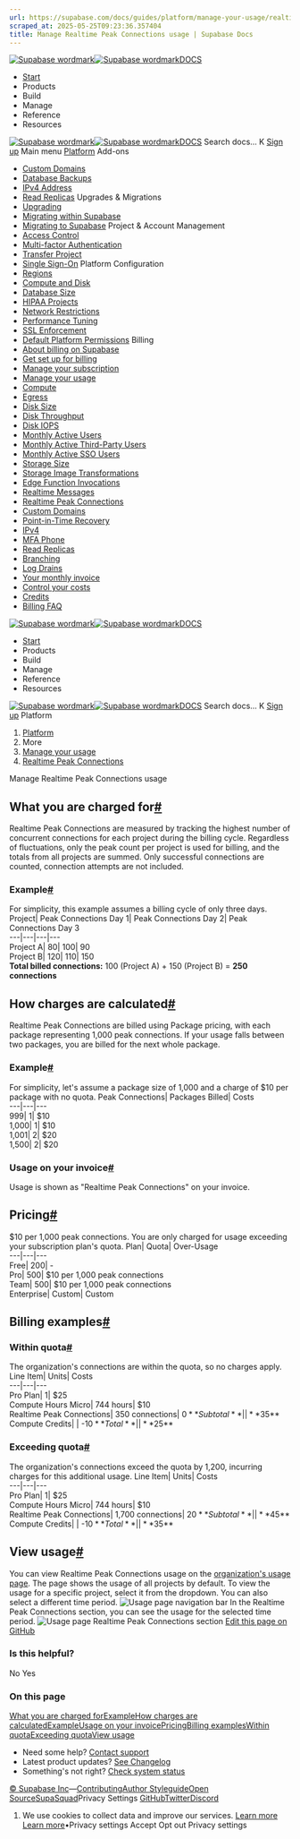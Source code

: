 ```yaml
---
url: https://supabase.com/docs/guides/platform/manage-your-usage/realtime-peak-connections
scraped_at: 2025-05-25T09:23:36.357404
title: Manage Realtime Peak Connections usage | Supabase Docs
---
```


[![Supabase wordmark](https://supabase.com/docs/_next/image?url=%2Fdocs%2Fsupabase-dark.svg&w=256&q=75)![Supabase wordmark](https://supabase.com/docs/_next/image?url=%2Fdocs%2Fsupabase-light.svg&w=256&q=75)DOCS](https://supabase.com/docs)
  * [Start](https://supabase.com/docs/guides/getting-started)
  * Products 
  * Build 
  * Manage 
  * Reference 
  * Resources 


[![Supabase wordmark](https://supabase.com/docs/_next/image?url=%2Fdocs%2Fsupabase-dark.svg&w=256&q=75)![Supabase wordmark](https://supabase.com/docs/_next/image?url=%2Fdocs%2Fsupabase-light.svg&w=256&q=75)DOCS](https://supabase.com/docs)
Search docs...
K
[Sign up](https://supabase.com/dashboard)
Main menu
[Platform](https://supabase.com/docs/guides/platform)
Add-ons
  * [Custom Domains](https://supabase.com/docs/guides/platform/custom-domains)
  * [Database Backups](https://supabase.com/docs/guides/platform/backups)
  * [IPv4 Address](https://supabase.com/docs/guides/platform/ipv4-address)
  * [Read Replicas](https://supabase.com/docs/guides/platform/read-replicas)
Upgrades & Migrations
  * [Upgrading](https://supabase.com/docs/guides/platform/upgrading)
  * [Migrating within Supabase](https://supabase.com/docs/guides/platform/migrating-within-supabase)
  * [Migrating to Supabase](https://supabase.com/docs/guides/platform/migrating-to-supabase)
Project & Account Management
  * [Access Control](https://supabase.com/docs/guides/platform/access-control)
  * [Multi-factor Authentication](https://supabase.com/docs/guides/platform/multi-factor-authentication)
  * [Transfer Project](https://supabase.com/docs/guides/platform/project-transfer)
  * [Single Sign-On](https://supabase.com/docs/guides/platform/sso)
Platform Configuration
  * [Regions](https://supabase.com/docs/guides/platform/regions)
  * [Compute and Disk](https://supabase.com/docs/guides/platform/compute-and-disk)
  * [Database Size](https://supabase.com/docs/guides/platform/database-size)
  * [HIPAA Projects](https://supabase.com/docs/guides/platform/hipaa-projects)
  * [Network Restrictions](https://supabase.com/docs/guides/platform/network-restrictions)
  * [Performance Tuning](https://supabase.com/docs/guides/platform/performance)
  * [SSL Enforcement](https://supabase.com/docs/guides/platform/ssl-enforcement)
  * [Default Platform Permissions](https://supabase.com/docs/guides/platform/permissions)
Billing
  * [About billing on Supabase](https://supabase.com/docs/guides/platform/billing-on-supabase)
  * [Get set up for billing](https://supabase.com/docs/guides/platform/get-set-up-for-billing)
  * [Manage your subscription](https://supabase.com/docs/guides/platform/manage-your-subscription)
  * [Manage your usage](https://supabase.com/docs/guides/platform/manage-your-usage)
  * [Compute](https://supabase.com/docs/guides/platform/manage-your-usage/compute)
  * [Egress](https://supabase.com/docs/guides/platform/manage-your-usage/egress)
  * [Disk Size](https://supabase.com/docs/guides/platform/manage-your-usage/disk-size)
  * [Disk Throughput](https://supabase.com/docs/guides/platform/manage-your-usage/disk-throughput)
  * [Disk IOPS](https://supabase.com/docs/guides/platform/manage-your-usage/disk-iops)
  * [Monthly Active Users](https://supabase.com/docs/guides/platform/manage-your-usage/monthly-active-users)
  * [Monthly Active Third-Party Users](https://supabase.com/docs/guides/platform/manage-your-usage/monthly-active-users-third-party)
  * [Monthly Active SSO Users](https://supabase.com/docs/guides/platform/manage-your-usage/monthly-active-users-sso)
  * [Storage Size](https://supabase.com/docs/guides/platform/manage-your-usage/storage-size)
  * [Storage Image Transformations](https://supabase.com/docs/guides/platform/manage-your-usage/storage-image-transformations)
  * [Edge Function Invocations](https://supabase.com/docs/guides/platform/manage-your-usage/edge-function-invocations)
  * [Realtime Messages](https://supabase.com/docs/guides/platform/manage-your-usage/realtime-messages)
  * [Realtime Peak Connections](https://supabase.com/docs/guides/platform/manage-your-usage/realtime-peak-connections)
  * [Custom Domains](https://supabase.com/docs/guides/platform/manage-your-usage/custom-domains)
  * [Point-in-Time Recovery](https://supabase.com/docs/guides/platform/manage-your-usage/point-in-time-recovery)
  * [IPv4](https://supabase.com/docs/guides/platform/manage-your-usage/ipv4)
  * [MFA Phone](https://supabase.com/docs/guides/platform/manage-your-usage/advanced-mfa-phone)
  * [Read Replicas](https://supabase.com/docs/guides/platform/manage-your-usage/read-replicas)
  * [Branching](https://supabase.com/docs/guides/platform/manage-your-usage/branching)
  * [Log Drains](https://supabase.com/docs/guides/platform/manage-your-usage/log-drains)
  * [Your monthly invoice](https://supabase.com/docs/guides/platform/your-monthly-invoice)
  * [Control your costs](https://supabase.com/docs/guides/platform/cost-control)
  * [Credits](https://supabase.com/docs/guides/platform/credits)
  * [Billing FAQ](https://supabase.com/docs/guides/platform/billing-faq)


[![Supabase wordmark](https://supabase.com/docs/_next/image?url=%2Fdocs%2Fsupabase-dark.svg&w=256&q=75)![Supabase wordmark](https://supabase.com/docs/_next/image?url=%2Fdocs%2Fsupabase-light.svg&w=256&q=75)DOCS](https://supabase.com/docs)
  * [Start](https://supabase.com/docs/guides/getting-started)
  * Products 
  * Build 
  * Manage 
  * Reference 
  * Resources 


[![Supabase wordmark](https://supabase.com/docs/_next/image?url=%2Fdocs%2Fsupabase-dark.svg&w=256&q=75)![Supabase wordmark](https://supabase.com/docs/_next/image?url=%2Fdocs%2Fsupabase-light.svg&w=256&q=75)DOCS](https://supabase.com/docs)
Search docs...
K
[Sign up](https://supabase.com/dashboard)
Platform
  1. [Platform](https://supabase.com/docs/guides/platform)
  2. More
  3. [Manage your usage](https://supabase.com/docs/guides/platform/manage-your-usage)
  4. [Realtime Peak Connections](https://supabase.com/docs/guides/platform/manage-your-usage/realtime-peak-connections)


Manage Realtime Peak Connections usage
## What you are charged for[#](https://supabase.com/docs/guides/platform/manage-your-usage/realtime-peak-connections#what-you-are-charged-for)
Realtime Peak Connections are measured by tracking the highest number of concurrent connections for each project during the billing cycle. Regardless of fluctuations, only the peak count per project is used for billing, and the totals from all projects are summed. Only successful connections are counted, connection attempts are not included.
### Example[#](https://supabase.com/docs/guides/platform/manage-your-usage/realtime-peak-connections#example)
For simplicity, this example assumes a billing cycle of only three days.
Project| Peak Connections Day 1| Peak Connections Day 2| Peak Connections Day 3  
---|---|---|---  
Project A| 80| 100| 90  
Project B| 120| 110| 150  
**Total billed connections:** 100 (Project A) + 150 (Project B) = **250 connections**
## How charges are calculated[#](https://supabase.com/docs/guides/platform/manage-your-usage/realtime-peak-connections#how-charges-are-calculated)
Realtime Peak Connections are billed using Package pricing, with each package representing 1,000 peak connections. If your usage falls between two packages, you are billed for the next whole package.
### Example[#](https://supabase.com/docs/guides/platform/manage-your-usage/realtime-peak-connections#example)
For simplicity, let's assume a package size of 1,000 and a charge of $10 per package with no quota.
Peak Connections| Packages Billed| Costs  
---|---|---  
999| 1| $10  
1,000| 1| $10  
1,001| 2| $20  
1,500| 2| $20  
### Usage on your invoice[#](https://supabase.com/docs/guides/platform/manage-your-usage/realtime-peak-connections#usage-on-your-invoice)
Usage is shown as "Realtime Peak Connections" on your invoice.
## Pricing[#](https://supabase.com/docs/guides/platform/manage-your-usage/realtime-peak-connections#pricing)
$10 per 1,000 peak connections. You are only charged for usage exceeding your subscription plan's quota.
Plan| Quota| Over-Usage  
---|---|---  
Free| 200| -  
Pro| 500| $10 per 1,000 peak connections  
Team| 500| $10 per 1,000 peak connections  
Enterprise| Custom| Custom  
## Billing examples[#](https://supabase.com/docs/guides/platform/manage-your-usage/realtime-peak-connections#billing-examples)
### Within quota[#](https://supabase.com/docs/guides/platform/manage-your-usage/realtime-peak-connections#within-quota)
The organization's connections are within the quota, so no charges apply.
Line Item| Units| Costs  
---|---|---  
Pro Plan| 1| $25  
Compute Hours Micro| 744 hours| $10  
Realtime Peak Connections| 350 connections| $0  
**Subtotal**| | **$35**  
Compute Credits| | -$10  
**Total**| | **$25**  
### Exceeding quota[#](https://supabase.com/docs/guides/platform/manage-your-usage/realtime-peak-connections#exceeding-quota)
The organization's connections exceed the quota by 1,200, incurring charges for this additional usage.
Line Item| Units| Costs  
---|---|---  
Pro Plan| 1| $25  
Compute Hours Micro| 744 hours| $10  
Realtime Peak Connections| 1,700 connections| $20  
**Subtotal**| | **$45**  
Compute Credits| | -$10  
**Total**| | **$35**  
## View usage[#](https://supabase.com/docs/guides/platform/manage-your-usage/realtime-peak-connections#view-usage)
You can view Realtime Peak Connections usage on the [organization's usage page](https://supabase.com/dashboard/org/_/usage). The page shows the usage of all projects by default. To view the usage for a specific project, select it from the dropdown. You can also select a different time period.
![Usage page navigation bar](https://supabase.com/docs/_next/image?url=%2Fdocs%2Fimg%2Fguides%2Fplatform%2Fusage-navbar--light.png&w=3840&q=75)
In the Realtime Peak Connections section, you can see the usage for the selected time period.
![Usage page Realtime Peak Connections section](https://supabase.com/docs/_next/image?url=%2Fdocs%2Fimg%2Fguides%2Fplatform%2Fusage-realtime-peak-connections--light.png&w=3840&q=75)
[Edit this page on GitHub ](https://github.com/supabase/supabase/blob/master/apps/docs/content/guides/platform/manage-your-usage/realtime-peak-connections.mdx)
### Is this helpful?
No Yes
### On this page
[What you are charged for](https://supabase.com/docs/guides/platform/manage-your-usage/realtime-peak-connections#what-you-are-charged-for)[Example](https://supabase.com/docs/guides/platform/manage-your-usage/realtime-peak-connections#example)[How charges are calculated](https://supabase.com/docs/guides/platform/manage-your-usage/realtime-peak-connections#how-charges-are-calculated)[Example](https://supabase.com/docs/guides/platform/manage-your-usage/realtime-peak-connections#example)[Usage on your invoice](https://supabase.com/docs/guides/platform/manage-your-usage/realtime-peak-connections#usage-on-your-invoice)[Pricing](https://supabase.com/docs/guides/platform/manage-your-usage/realtime-peak-connections#pricing)[Billing examples](https://supabase.com/docs/guides/platform/manage-your-usage/realtime-peak-connections#billing-examples)[Within quota](https://supabase.com/docs/guides/platform/manage-your-usage/realtime-peak-connections#within-quota)[Exceeding quota](https://supabase.com/docs/guides/platform/manage-your-usage/realtime-peak-connections#exceeding-quota)[View usage](https://supabase.com/docs/guides/platform/manage-your-usage/realtime-peak-connections#view-usage)
  * Need some help?
[Contact support](https://supabase.com/support)
  * Latest product updates?
[See Changelog](https://supabase.com/changelog)
  * Something's not right?
[Check system status](https://status.supabase.com/)


[© Supabase Inc](https://supabase.com/)—[Contributing](https://github.com/supabase/supabase/blob/master/apps/docs/DEVELOPERS.md)[Author Styleguide](https://github.com/supabase/supabase/blob/master/apps/docs/CONTRIBUTING.md)[Open Source](https://supabase.com/open-source)[SupaSquad](https://supabase.com/supasquad)Privacy Settings
[GitHub](https://github.com/supabase/supabase)[Twitter](https://twitter.com/supabase)[Discord](https://discord.supabase.com/)
  1. We use cookies to collect data and improve our services. [Learn more](https://supabase.com/privacy#8-cookies-and-similar-technologies-used-on-our-european-services)
[Learn more](https://supabase.com/privacy#8-cookies-and-similar-technologies-used-on-our-european-services)•Privacy settings
Accept Opt out Privacy settings




